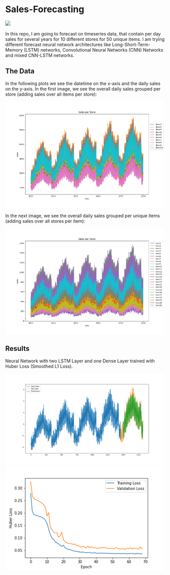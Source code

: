 # Sales-Forecasting
<img src="https://www.kaufda.de/insights/shared/content/uploads/2018/05/Unterschied-Supermarkt-Discounter.jpg" width="500">

In this repo, I am going to forecast on timeseries data, that contain per day sales for several years for 10 different stores for 50 unique items.
I am trying different forecast neural network architectures like Long-Short-Term-Memory (LSTM) networks, Convolutional Neural Networks (CNN) Networks and mixed CNN-LSTM networks.

## The Data
In the following plots we see the datetime on the x-axis and the daily sales on the y-axis.
In the first image, we see the overall daily sales grouped per store (adding sales over all items per store):

<img src="Plots/sales_per_store.png" width="600">

In the next image, we see the overall daily sales grouped per unique items (adding sales over all stores per item):

<img src="Plots/sales_per_items.png" width="600">

## Results
Neural Network with two LSTM Layer and one Dense Layer trained with Huber Loss (Smoothed L1 Loss).

<img src="Plots/Predictions.png" width="800">

<img src="Plots/Loss.png" width="500">



